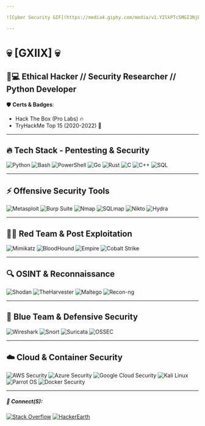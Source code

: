 ```yaml
---

![Cyber Security GIF](https://media4.giphy.com/media/v1.Y2lkPTc5MGI3NjExbHBud3hyNmgwZzFsZmN3bm52ejFtb25tZGlnbmF6dTZvcHk1ZDFrZyZlcD12MV9pbnRlcm5hbF9naWZfYnlfaWQmY3Q9Zw/B4dt6rXq6nABilHTYM/giphy.gif)

---
```


# 💀 [GXIIX] 💀
## 🔐💻 Ethical Hacker // Security Researcher // Python Developer

🛡️ **Certs & Badges**:
- Hack The Box (Pro Labs) 🔥
- TryHackMe Top 15 (2020-2022) 🥇

---

## 🔥 Tech Stack - Pentesting & Security

![Python](https://img.shields.io/badge/Python-3776AB?style=for-the-badge&logo=python&logoColor=white)
![Bash](https://img.shields.io/badge/Bash-4EAA25?style=for-the-badge&logo=gnu-bash&logoColor=white)
![PowerShell](https://img.shields.io/badge/PowerShell-5391FE?style=for-the-badge&logo=powershell&logoColor=white)
![Go](https://img.shields.io/badge/Go-00ADD8?style=for-the-badge&logo=go&logoColor=white)
![Rust](https://img.shields.io/badge/Rust-000000?style=for-the-badge&logo=rust&logoColor=white)
![C](https://img.shields.io/badge/C-A8B9CC?style=for-the-badge&logo=c&logoColor=white)
![C++](https://img.shields.io/badge/C++-00599C?style=for-the-badge&logo=cplusplus&logoColor=white)
![SQL](https://img.shields.io/badge/SQL-CC2927?style=for-the-badge&logo=microsoft-sql-server&logoColor=white)

---

## ⚡ Offensive Security Tools

![Metasploit](https://img.shields.io/badge/Metasploit-20232A?style=for-the-badge&logo=metasploit&logoColor=white)
![Burp Suite](https://img.shields.io/badge/Burp%20Suite-FF4A00?style=for-the-badge&logo=burp-suite&logoColor=white)
![Nmap](https://img.shields.io/badge/Nmap-2E6E90?style=for-the-badge&logo=nmap&logoColor=white)
![SQLmap](https://img.shields.io/badge/SQLmap-800000?style=for-the-badge&logo=sqlite&logoColor=white)
![Nikto](https://img.shields.io/badge/Nikto-B71C1C?style=for-the-badge&logo=linux&logoColor=white)
![Hydra](https://img.shields.io/badge/Hydra-FF0000?style=for-the-badge&logo=gnu&logoColor=white)

---

## 🏴‍☠️ Red Team & Post Exploitation

![Mimikatz](https://img.shields.io/badge/Mimikatz-8A2BE2?style=for-the-badge&logo=windows&logoColor=white)
![BloodHound](https://img.shields.io/badge/BloodHound-CC0000?style=for-the-badge&logo=neo4j&logoColor=white)
![Empire](https://img.shields.io/badge/Empire-000000?style=for-the-badge&logo=powershell&logoColor=white)
![Cobalt Strike](https://img.shields.io/badge/Cobalt%20Strike-004080?style=for-the-badge&logo=windows&logoColor=white)

---

## 🔍 OSINT & Reconnaissance

![Shodan](https://img.shields.io/badge/Shodan-FF0000?style=for-the-badge&logo=shodan&logoColor=white)
![TheHarvester](https://img.shields.io/badge/TheHarvester-005A9C?style=for-the-badge&logo=security&logoColor=white)
![Maltego](https://img.shields.io/badge/Maltego-00AEEF?style=for-the-badge&logo=neo4j&logoColor=white)
![Recon-ng](https://img.shields.io/badge/Recon--ng-008080?style=for-the-badge&logo=python&logoColor=white)

---

## 🔵 Blue Team & Defensive Security

![Wireshark](https://img.shields.io/badge/Wireshark-1679A7?style=for-the-badge&logo=wireshark&logoColor=white)
![Snort](https://img.shields.io/badge/Snort-FC1A1A?style=for-the-badge&logo=snort&logoColor=white)
![Suricata](https://img.shields.io/badge/Suricata-FF8C00?style=for-the-badge&logo=linux&logoColor=white)
![OSSEC](https://img.shields.io/badge/OSSEC-006699?style=for-the-badge&logo=security&logoColor=white)

---

## ☁️ Cloud & Container Security

![AWS Security](https://img.shields.io/badge/AWS%20Security-FF9900?style=for-the-badge&logo=amazon-aws&logoColor=white)
![Azure Security](https://img.shields.io/badge/Azure%20Security-0078D4?style=for-the-badge&logo=microsoft-azure&logoColor=white)
![Google Cloud Security](https://img.shields.io/badge/GCP%20Security-4285F4?style=for-the-badge&logo=google-cloud&logoColor=white)
![Kali Linux](https://img.shields.io/badge/Kali%20Linux-268BEE?style=for-the-badge&logo=kali-linux&logoColor=white)
![Parrot OS](https://img.shields.io/badge/Parrot%20OS-29A83A?style=for-the-badge&logo=parrot-security&logoColor=white)
![Docker Security](https://img.shields.io/badge/Docker%20Security-2496ED?style=for-the-badge&logo=docker&logoColor=white)

---

##### 🎌 Connect(S):

[![Stack Overflow](https://img.shields.io/badge/Stack%20Overflow-FE7A16?style=for-the-badge&logo=stack-overflow&logoColor=white)](https://stackoverflow.com/users/21585441)
[![HackerEarth](https://img.shields.io/badge/HackerEarth-2C3454?style=for-the-badge&logo=hackerearth&logoColor=white)](https://www.hackerearth.com/@devgxiix)
